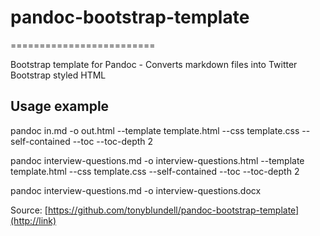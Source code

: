# pandoc-bootstrap-template

=========================

Bootstrap template for Pandoc - Converts markdown files into Twitter Bootstrap styled HTML

## Usage example

 pandoc in.md -o out.html --template template.html --css template.css --self-contained --toc --toc-depth 2

 pandoc interview-questions.md -o interview-questions.html --template template.html --css template.css --self-contained --toc --toc-depth 2

 pandoc interview-questions.md  -o interview-questions.docx

 Source: [https://github.com/tonyblundell/pandoc-bootstrap-template](http://link)
